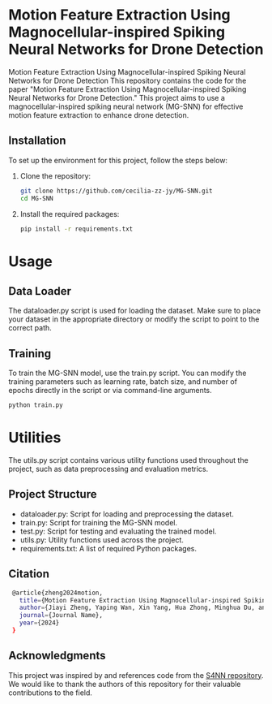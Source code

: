 # Motion Feature Extraction Using Magnocellular-inspired Spiking Neural Networks for Drone Detection
Motion Feature Extraction Using Magnocellular-inspired Spiking Neural Networks for Drone Detection
This repository contains the code for the paper "Motion Feature Extraction Using Magnocellular-inspired Spiking Neural Networks for Drone Detection." This project aims to use a magnocellular-inspired spiking neural network (MG-SNN) for effective motion feature extraction to enhance drone detection.

## Installation
To set up the environment for this project, follow the steps below:
1. Clone the repository:
   ```bash
   git clone https://github.com/cecilia-zz-jy/MG-SNN.git
   cd MG-SNN

2. Install the required packages:
   ```bash
   pip install -r requirements.txt
    ```
# Usage
## Data Loader
The dataloader.py script is used for loading the dataset. Make sure to place your dataset in the appropriate directory or modify the script to point to the correct path.

## Training
To train the MG-SNN model, use the train.py script. You can modify the training parameters such as learning rate, batch size, and number of epochs directly in the script or via command-line arguments.
   ```bash
   python train.py
   ```
# Utilities
The utils.py script contains various utility functions used throughout the project, such as data preprocessing and evaluation metrics.
## Project Structure
* dataloader.py: Script for loading and preprocessing the dataset.
* train.py: Script for training the MG-SNN model.
* test.py: Script for testing and evaluating the trained model.
* utils.py: Utility functions used across the project.
* requirements.txt: A list of required Python packages.

## Citation

  ```bash
   @article{zheng2024motion,
     title={Motion Feature Extraction Using Magnocellular-inspired Spiking Neural Networks for Drone Detection},
     author={Jiayi Zheng, Yaping Wan, Xin Yang, Hua Zhong, Minghua Du, and Gang Wang},
     journal={Journal Name},
     year={2024}
   }
  ```

## Acknowledgments
This project was inspired by and references code from the [S4NN repository](https://github.com/SRKH/S4NN.git). We would like to thank the authors of this repository for their valuable contributions to the field.

  ```
